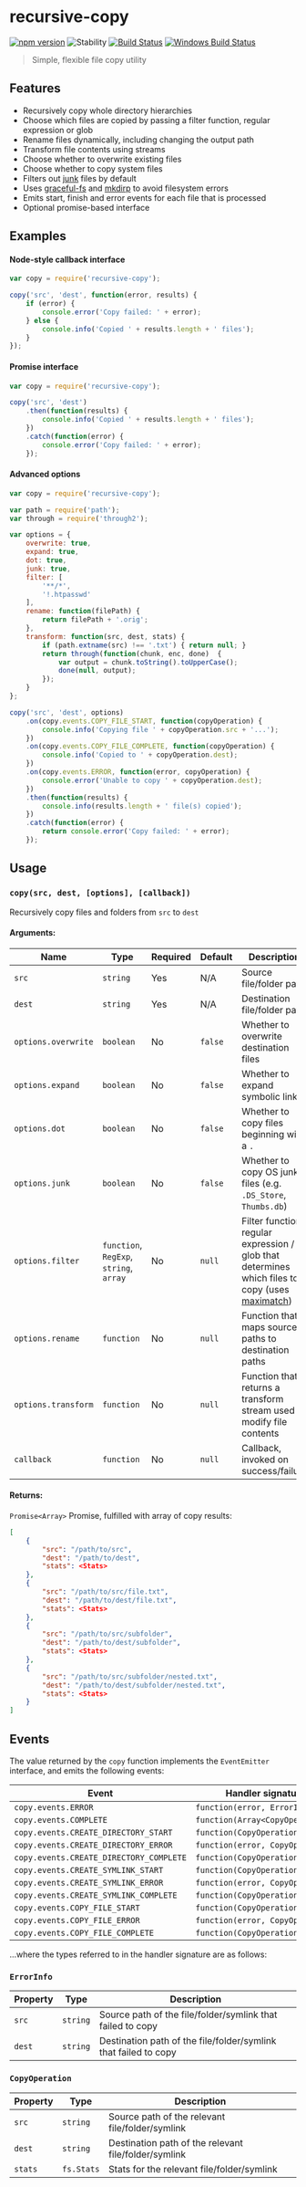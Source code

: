 # recursive-copy
[![npm version](https://img.shields.io/npm/v/recursive-copy.svg)](https://www.npmjs.com/package/recursive-copy)
![Stability](https://img.shields.io/badge/stability-stable-brightgreen.svg)
[![Build Status](https://travis-ci.org/timkendrick/recursive-copy.svg?branch=master)](https://travis-ci.org/timkendrick/recursive-copy)
[![Windows Build Status](https://img.shields.io/appveyor/ci/timkendrick/recursive-copy/master.svg?label=windows%20build)](https://ci.appveyor.com/project/timkendrick/recursive-copy/branch/master)

> Simple, flexible file copy utility


## Features

- Recursively copy whole directory hierarchies
- Choose which files are copied by passing a filter function, regular expression or glob
- Rename files dynamically, including changing the output path
- Transform file contents using streams
- Choose whether to overwrite existing files
- Choose whether to copy system files
- Filters out [junk](https://www.npmjs.com/package/junk) files by default
- Uses [graceful-fs](https://www.npmjs.com/package/graceful-fs) and [mkdirp](https://www.npmjs.com/package/mkdirp) to avoid filesystem errors
- Emits start, finish and error events for each file that is processed
- Optional promise-based interface

## Examples

#### Node-style callback interface

```javascript
var copy = require('recursive-copy');

copy('src', 'dest', function(error, results) {
	if (error) {
		console.error('Copy failed: ' + error);
	} else {
		console.info('Copied ' + results.length + ' files');
	}
});
```

#### Promise interface

```javascript
var copy = require('recursive-copy');

copy('src', 'dest')
	.then(function(results) {
		console.info('Copied ' + results.length + ' files');
	})
	.catch(function(error) {
		console.error('Copy failed: ' + error);
	});
```

#### Advanced options

```javascript
var copy = require('recursive-copy');

var path = require('path');
var through = require('through2');

var options = {
	overwrite: true,
	expand: true,
	dot: true,
	junk: true,
	filter: [
		'**/*',
		'!.htpasswd'
	],
	rename: function(filePath) {
		return filePath + '.orig';
	},
	transform: function(src, dest, stats) {
		if (path.extname(src) !== '.txt') { return null; }
		return through(function(chunk, enc, done)  {
			var output = chunk.toString().toUpperCase();
			done(null, output);
		});
	}
};

copy('src', 'dest', options)
	.on(copy.events.COPY_FILE_START, function(copyOperation) {
		console.info('Copying file ' + copyOperation.src + '...');
	})
	.on(copy.events.COPY_FILE_COMPLETE, function(copyOperation) {
		console.info('Copied to ' + copyOperation.dest);
	})
	.on(copy.events.ERROR, function(error, copyOperation) {
		console.error('Unable to copy ' + copyOperation.dest);
	})
	.then(function(results) {
		console.info(results.length + ' file(s) copied');
	})
	.catch(function(error) {
		return console.error('Copy failed: ' + error);
	});
```


## Usage

### `copy(src, dest, [options], [callback])`

Recursively copy files and folders from `src` to `dest`

#### Arguments:

| Name | Type | Required | Default | Description |
| ---- | ---- | -------- | ------- | ----------- |
| `src` | `string` | Yes | N/A | Source file/folder path |
| `dest` | `string` | Yes | N/A | Destination file/folder path |
| `options.overwrite` | `boolean` | No | `false` | Whether to overwrite destination files |
| `options.expand` | `boolean` | No | `false` | Whether to expand symbolic links |
| `options.dot` | `boolean` | No | `false` | Whether to copy files beginning with a `.` |
| `options.junk` | `boolean` | No | `false` | Whether to copy OS junk files (e.g. `.DS_Store`, `Thumbs.db`) |
| `options.filter` | `function`, `RegExp`, `string`, `array` | No | `null` | Filter function / regular expression / glob that determines which files to copy (uses [maximatch](https://www.npmjs.com/package/maximatch)) |
| `options.rename` | `function` | No | `null` | Function that maps source paths to destination paths |
| `options.transform` | `function` | No | `null` | Function that returns a transform stream used to modify file contents |
| `callback` | `function` | No | `null` | Callback, invoked on success/failure |


#### Returns:

`Promise<Array>` Promise, fulfilled with array of copy results:

```json
[
	{
		"src": "/path/to/src",
		"dest": "/path/to/dest",
		"stats": <Stats>
	},
	{
		"src": "/path/to/src/file.txt",
		"dest": "/path/to/dest/file.txt",
		"stats": <Stats>
	},
	{
		"src": "/path/to/src/subfolder",
		"dest": "/path/to/dest/subfolder",
		"stats": <Stats>
	},
	{
		"src": "/path/to/src/subfolder/nested.txt",
		"dest": "/path/to/dest/subfolder/nested.txt",
		"stats": <Stats>
	}
]
```

## Events

The value returned by the `copy` function implements the `EventEmitter` interface, and emits the following events:

| Event | Handler signature |
| ----- | ----------------- |
| `copy.events.ERROR` | `function(error, ErrorInfo)` |
| `copy.events.COMPLETE` | `function(Array<CopyOperation>)` |
| `copy.events.CREATE_DIRECTORY_START` | `function(CopyOperation)` |
| `copy.events.CREATE_DIRECTORY_ERROR` | `function(error, CopyOperation)` |
| `copy.events.CREATE_DIRECTORY_COMPLETE` | `function(CopyOperation)` |
| `copy.events.CREATE_SYMLINK_START` | `function(CopyOperation)` |
| `copy.events.CREATE_SYMLINK_ERROR` | `function(error, CopyOperation)` |
| `copy.events.CREATE_SYMLINK_COMPLETE` | `function(CopyOperation)` |
| `copy.events.COPY_FILE_START` | `function(CopyOperation)` |
| `copy.events.COPY_FILE_ERROR` | `function(error, CopyOperation)` |
| `copy.events.COPY_FILE_COMPLETE` | `function(CopyOperation)` |

...where the types referred to in the handler signature are as follows:

### `ErrorInfo`

| Property | Type | Description |
| -------- | ---- | ----------- |
| `src` | `string` | Source path of the file/folder/symlink that failed to copy |
| `dest` | `string` | Destination path of the file/folder/symlink that failed to copy |

### `CopyOperation`

| Property | Type | Description |
| -------- | ---- | ----------- |
| `src` | `string` | Source path of the relevant file/folder/symlink |
| `dest` | `string` | Destination path of the relevant file/folder/symlink |
| `stats ` | `fs.Stats` | Stats for the relevant file/folder/symlink |
